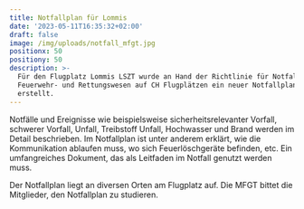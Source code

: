 ```yaml
---
title: Notfallplan für Lommis
date: '2023-05-11T16:35:32+02:00'
draft: false
image: /img/uploads/notfall_mfgt.jpg
positionx: 50
positiony: 50
description: >-
  Für den Flugplatz Lommis LSZT wurde an Hand der Richtlinie für Notfallplanung,
  Feuerwehr- und Rettungswesen auf CH Flugplätzen ein neuer Notfallplan
  erstellt.
---
```

Notfälle und Ereignisse wie beispielsweise sicherheitsrelevanter Vorfall, schwerer Vorfall, Unfall, Treibstoff Unfall, Hochwasser und Brand werden im Detail beschrieben. Im Notfallplan ist unter anderem erklärt, wie die Kommunikation ablaufen muss, wo sich Feuerlöschgeräte befinden, etc. Ein umfangreiches Dokument, das als Leitfaden im Notfall genutzt werden muss.

Der Notfallplan liegt an diversen Orten am Flugplatz auf. Die MFGT bittet die Mitglieder, den Notfallplan zu studieren.
